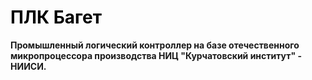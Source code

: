 # <span style="color:black">ПЛК Багет</span>
<!-- <mark>ПЛК Багет</mark> —  -->
**Промышленный логический контроллер на базе отечественного микропроцессора производства НИЦ "Курчатовский институт" - НИИСИ.**
<!-- ![Image title](assets/plc1_domen.png) -->